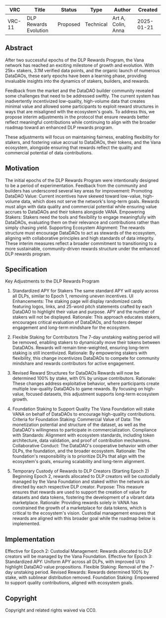 | VRC | Title | Status | Type | Author | Created |
|-----|--------|--------|------|---------|----------|
| VRC-11 | DLP Rewards Evolution | Proposed | Technical | Art A, Colin, Anna | 2025-01-21 |

## Abstract
After two successful epochs of the DLP Rewards Program, the Vana network has reached an exciting milestone of growth and evolution. With 25k+ stakers, 3.1M verified data points, and the organic launch of numerous DataDAOs, these early epochs have been a learning phase, providing invaluable insights into the dynamics of stakers, builders, and rewards.

Feedback from the market and the DataDAO builder community revealed some challenges that need to be addressed swiftly. The current system has inadvertently incentivized low-quality, high-volume data that creates minimal value and allowed some participants to exploit reward structures in ways that are misaligned with the ecosystem's goals. To address this, we propose interim adjustments in the protocol that ensure rewards better reflect meaningful contributions while continuing to align with the broader roadmap toward an enhanced DLP rewards program.

These adjustments will focus on maintaining fairness, enabling flexibility for stakers, and fostering value accrual to DataDAOs, their tokens, and the Vana ecosystem, alongside ensuring that rewards reflect the quality and commercial potential of data contributions.

## Motivation
The initial epochs of the DLP Rewards Program were intentionally designed to be a period of experimentation. Feedback from the community and builders has underscored several key areas for improvement:
Promoting DataDAO Value: Current incentives have skewed toward low-value, high-volume data, which does not serve the network's long-term goals. Rewards must align with data quality and commercial potential while ensuring value accrues to DataDAOs and their tokens alongside VANA.
Empowering Stakers: Stakers need the tools and flexibility to engage meaningfully with DataDAOs, evaluating them on their relevance and contributions rather than simply chasing yield.
Supporting Ecosystem Alignment: The rewards structure must encourage DataDAOs to act as stewards of the ecosystem, aligning with collaborative principles and high standards of data integrity.
These interim measures reflect a broader commitment to transitioning to a more sustainable, community-driven rewards structure under the enhanced DLP rewards program.

## Specification
Key Adjustments to the DLP Rewards Program
1. Standardized APY for Stakers
The same standard APY will apply across all DLPs, similar to Epoch 1, removing uneven incentives.
UI Enhancements: The staking page will display randomized cards featuring logos, links, and 25-word pitch statements crafted by each DataDAO to highlight their value and purpose. APY and the number of stakers will not be displayed.
Rationale: This approach educates stakers, encourages critical evaluation of DataDAOs, and fosters deeper engagement and long-term mindshare for the ecosystem.

2. Flexible Staking for Contributors
The 7-day unstaking waiting period will be removed, enabling stakers to dynamically move their tokens between DataDAOs.
Rewards will remain time-weighted, ensuring long-term staking is still incentivized.
Rationale: By empowering stakers with flexibility, this change incentivizes DataDAOs to compete for community mindshare and rewards contributors for active engagement.

3. Revised Reward Structures for DataDAOs
Rewards will now be determined 100% by stake, with 0% by unique contributors.
Rationale: These changes address exploitative behavior, where participants create multiple low-quality DataDAOs to game rewards. By focusing on high-value, focused datasets, this adjustment supports long-term ecosystem growth.

4. Foundation Staking to Support Quality
The Vana Foundation will stake VANA on behalf of DataDAOs to encourage high-quality contributions.
Criteria for Foundation Staking:
Commercial Value of Data: The monetization potential and structure of the dataset, as well as the DataDAO's willingness to participate in commercialization.
Compliance with Standards: Alignment with ecosystem standards, including token architecture, data validation, and proof of contribution mechanisms.
Collaborative Conduct: The DataDAO's cooperative behavior with other DLPs, the foundation, and the broader ecosystem.
Rationale: The foundation's responsibility is to prioritize DLPs that align with the ecosystem's goals, ensuring scalability and long-term alignment.

5. Temporary Custody of Rewards to DLP Creators (Starting Epoch 2)
Beginning Epoch 2, rewards allocated to DLP creators will be custodially managed by the Vana Foundation and staked within the network as directed by each respective DLP creator.
Purpose: This measure ensures that rewards are used to support the creation of value for datasets and data tokens, fostering the development of a vibrant data marketplace.
Rationale: Providing rewards solely in VANA has constrained the growth of a marketplace for data tokens, which is critical to the ecosystem's vision. Custodial management ensures that rewards are aligned with this broader goal while the roadmap below is implemented.

## Implementation
Effective for Epoch 2:
Custodial Management: Rewards allocated to DLP creators will be managed by the Vana Foundation.
Effective for Epoch 3:
Standardized APY: Uniform APY across all DLPs, with improved UI to highlight DataDAO value propositions.
Flexible Staking: Removal of the 7-day unstaking period.
Revised Rewards: Rewards determined 100% by stake, with sublinear distribution removed.
Foundation Staking: Empowered to support quality contributions, aligned with ecosystem goals.

## Copyright
Copyright and related rights waived via CC0.